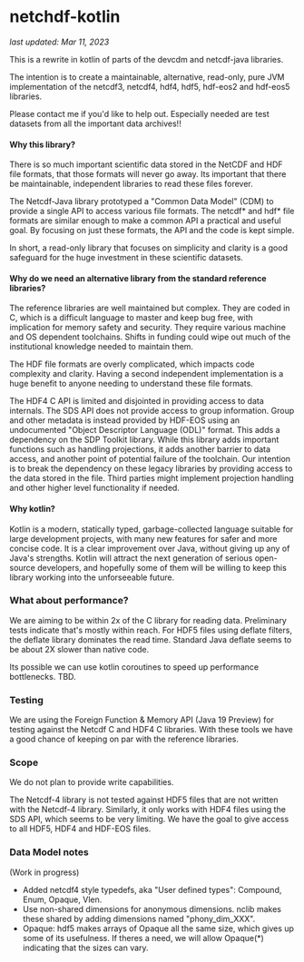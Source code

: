 # netchdf-kotlin
_last updated: Mar 11, 2023_

This is a rewrite in kotlin of parts of the devcdm and netcdf-java libraries. 

The intention is to create a maintainable, alternative, read-only, pure JVM implementation of the netcdf3, netcdf4, 
hdf4, hdf5, hdf-eos2 and hdf-eos5 libraries. 

Please contact me if you'd like to help out. Especially needed are test datasets from all the important data archives!!

#### Why this library? 

There is so much important scientific data stored in the NetCDF and HDF file formats, that those formats will 
never go away. Its important that there be maintainable, independent libraries to read these files forever.

The Netcdf-Java library prototyped a "Common Data Model" (CDM) to provide a single API to access various file formats. 
The netcdf* and hdf* file formats are similar enough to make a common API a practical and useful goal. 
By focusing on just these formats, the API and the code is kept simple.

In short, a read-only library that focuses on simplicity and clarity is a good safeguard for the huge investment in these
scientific datasets.

#### Why do we need an alternative library from the standard reference libraries?

The reference libraries are well maintained but complex. They are coded in C, which is a difficult language to master
and keep bug free, with implication for memory safety and security. They require various machine and OS dependent
toolchains. Shifts in funding could wipe out much of the institutional knowledge needed to maintain them.

The HDF file formats are overly complicated, which impacts code complexity and clarity. Having a second independent 
implementation is a huge benefit to anyone needing to understand these file formats.

The HDF4 C API is limited and disjointed in providing access to data internals. The SDS API does not provide
access to group information. Group and other metadata is instead provided by HDF-EOS using an undocumented
"Object Descriptor Language (ODL)" format. This adds a dependency on the SDP Toolkit library. While this library
adds important functions such as handling projections, it adds another barrier to data access, and another point
of potential failure of the toolchain. Our intention is to break the dependency on these legacy libraries by providing
access to the data stored in the file. Third parties might implement projection handling and other higher level 
functionality if needed.

#### Why kotlin?

Kotlin is a modern, statically typed, garbage-collected language suitable for large development projects, 
with many new features for safer and more concise code. It is a clear improvement over Java, without giving
up any of Java's strengths. Kotlin will attract the next generation of serious open-source developers, and 
hopefully some of them will be willing to keep this library working into the unforseeable future.

### What about performance?

We are aiming to be within 2x of the C library for reading data. Preliminary tests indicate that's mostly within reach. 
For HDF5 files using deflate filters, the deflate library dominates the read time. Standard Java deflate seems to be
about 2X slower than native code.

Its possible we can use kotlin coroutines to speed up performance bottlenecks. TBD.

### Testing

We are using the Foreign Function & Memory API (Java 19 Preview) for testing against the Netcdf C and HDF4 C libraries. 
With these tools we have a good chance of keeping on par with the reference libraries.

### Scope

We do not plan to provide write capabilities. 

The Netcdf-4 library is not tested against HDF5 files that are not written with the Netcdf-4 library. Similarly, 
it only works with HDF4 files using the SDS API, which seems to be very limiting. We have the goal to give access to 
all HDF5, HDF4 and HDF-EOS files.

### Data Model notes

(Work in progress)

* Added netcdf4 style typedefs, aka "User defined types": Compound, Enum, Opaque, Vlen.
* Use non-shared dimensions for anonymous dimensions. nclib makes these shared by adding dimensions named "phony_dim_XXX".
* Opaque: hdf5 makes arrays of Opaque all the same size, which gives up some of its usefulness. If theres a need,
  we will allow Opaque(*) indicating that the sizes can vary.